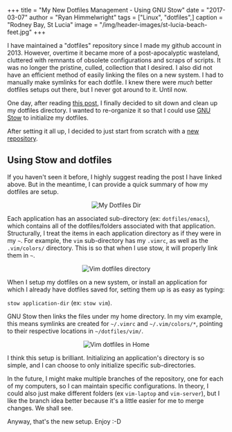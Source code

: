 +++
title   = "My New Dotfiles Management - Using GNU Stow"
date    = "2017-03-07"
author  = "Ryan Himmelwright"
tags    = ["Linux", "dotfiles",]
caption = "Rodney Bay, St Lucia"
image   = "/img/header-images/st-lucia-beach-feet.jpg"
+++


I have maintained a "dotfiles" repository since I made my github account in 2013. However, overtime it became more of a post-apocalyptic wasteland, cluttered with remnants of obsolete configurations and scraps of scripts. It was no longer the pristine, culled, collection that I desired. I also did not have an efficient method of easily linking the files on a new system. I had to manually make symlinks for each dotfile. I knew there were *much* better dotfiles setups out there, but I never got around to it. Until now.

<!--more-->

One day, after reading [this post](http://brandon.invergo.net/news/2012-05-26-using-gnu-stow-to-manage-your-dotfiles.html), I finally decided to sit down and clean up my dotfiles directory. I wanted to re-organize it so that I could use [GNU Stow](http://freecode.com/projects/gnustow) to initialize my dotfiles. 

After setting it all up, I decided to just start from scratch with a [new repository](https://github.com/himmAllRight/dotfiles).

## Using Stow and dotfiles
If you haven't seen it before, I highly suggest reading the post I have linked above. But in the meantime, I can provide a quick summary of how my dotfiles are setup. 

<center><img alt="My Dotfiles Dir" src="../../img/posts/new-dotfiles/dotfiles.png" style="max-width: 100%;"/></center>

Each application has an associated sub-directory (ex: `dotfiles/emacs`), which contains all of the dotfiles/folders associated with that application. Structurally, I treat the items in each application directory as if they were in my `~`. For example, the `vim` sub-directory has my `.vimrc`, as well as the `.vim/colors/` directory. This is so that when I use stow, it will properly link them in `~`.

<center><img alt="Vim dotfiles directory" src="../../img/posts/new-dotfiles/vim-dots.png" style="max-width: 100%;"/></center>

When I setup my dotfiles on a new system, or install an application for which I already have dotfiles saved for, setting them up is as easy as typing:

 `stow application-dir` (ex: `stow vim`). 
 
GNU Stow then links the files under my home directory. In my vim example, this means symlinks are created for `~/.vimrc` and `~/.vim/colors/*`, pointing to their respective locations in `~/dotfiles/vim/`.

<center><img alt="Vim dotfiles in Home" src="../../img/posts/new-dotfiles/vim-home.png" style="max-width: 100%;"/></center>

I think this setup is brilliant. Initializing an application's directory is so simple, and I can choose to only initialize specific sub-directories.

In the future, I might make multiple branches of the repository, one for each of my computers, so I can maintain specific configurations. In theory, I could also just make different folders (ex `vim-laptop` and `vim-server`), but I like the branch idea better because it's a little easier for me to merge changes. We shall see. 

Anyway, that's the new setup. Enjoy :-D
